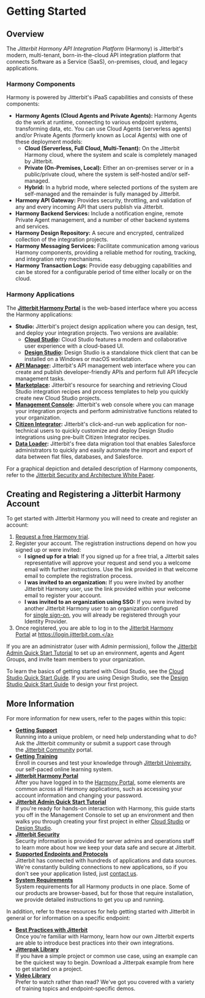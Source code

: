 # Getting Started

## Overview

The *Jitterbit Harmony API Integration Platform* (Harmony) is
Jitterbit's modern, multi-tenant, born-in-the-cloud API integration
platform that connects Software as a Service (SaaS), on-premises, cloud,
and legacy applications.

### <span id="GettingStarted-harmony-components" class="confluence-anchor-link conf-macro output-inline" hasbody="false" macro-name="anchor"> </span>Harmony Components

Harmony is powered by Jitterbit's iPaaS capabilities and consists of
these components:

-   **Harmony Agents (Cloud Agents and Private Agents):** Harmony Agents
    do the work at runtime, connecting to various endpoint systems,
    transforming data, etc. You can use Cloud Agents (serverless agents)
    and/or Private Agents (formerly known as Local Agents) with one of
    these deployment models:
    -   **Cloud (Serverless, Full Cloud, Multi-Tenant):** On the
        Jitterbit Harmony cloud, where the system and scale is
        completely managed by Jitterbit.
    -   **Private (On-Premises, Local):** Either an on-premises server
        or in a public/private cloud, where the system is self-hosted
        and/or self-managed.
    -   **Hybrid:** In a hybrid mode, where selected portions of the
        system are self-managed and the remainder is fully managed by
        Jitterbit.
-   **Harmony API Gateway:** Provides security, throttling, and
    validation of any and every incoming API that users publish via
    Jitterbit.
-   **Harmony Backend Services:** Include a notification engine, remote
    Private Agent management, and a number of other backend systems and
    services.
-   **Harmony Design Repository:** A secure and encrypted, centralized
    collection of the integration projects.
-   **Harmony Messaging Services:** Facilitate communication among
    various Harmony components, providing a reliable method for routing,
    tracking, and integration retry mechanisms.
-   **Harmony Transaction Logs:** Provide easy debugging capabilities
    and can be stored for a configurable period of time either locally
    or on the cloud.

### <span id="GettingStarted-harmony-applications" class="confluence-anchor-link conf-macro output-inline" hasbody="false" macro-name="anchor"> </span>Harmony Applications

The **[Jitterbit Harmony
Portal](https://success.jitterbit.com/display/DOC/Jitterbit+Harmony+Portal)** is the web-based
interface where you access the Harmony applications:

-   **Studio:** Jitterbit's project design application where you can
    design, test, and deploy your integration projects. Two versions are
    available:
    -   **[Cloud Studio](https://success.jitterbit.com/display/CS/Cloud+Studio):** Cloud Studio
        features a modern and collaborative user experience with a
        cloud-based UI.
    -   **[Design Studio](https://success.jitterbit.com/display/DOC/Design+Studio):** Design Studio
        is a standalone thick client that can be installed on a Windows
        or macOS workstation.
-   **[API Manager](https://success.jitterbit.com/display/DOC/API+Manager):** Jitterbit's API
    management web interface where you can create and publish
    developer-friendly APIs and perform full API lifecycle management
    tasks.
-   **[Marketplace](https://success.jitterbit.com/display/DOC/Marketplace):** Jitterbit's resource
    for searching and retrieving Cloud Studio integration recipes and
    process templates to help you quickly create new Cloud Studio
    projects.
-   **[Management
    Console](https://success.jitterbit.com/display/DOC/Management+Console):** Jitterbit's web console
    where you can manage your integration projects and perform
    administrative functions related to your organization.
-   **[Citizen
    Integrator](https://success.jitterbit.com/display/DOC/Citizen+Integrator):** Jitterbit's
    click-and-run web application for non-technical users to quickly
    customize and deploy Design Studio integrations using pre-built
    Citizen Integrator recipes.
-   **[Data Loader](https://success.jitterbit.com/display/DOC/Data+Loader):** Jitterbit's free data
    migration tool that enables Salesforce administrators to quickly and
    easily automate the import and export of data between flat files,
    databases, and Salesforce.

For a graphical depiction and detailed description of Harmony
components, refer to the [Jitterbit Security and Architecture White
Paper](https://success.jitterbit.com/display/DOC/Jitterbit+Security+and+Architecture+White+Paper).


## Creating and Registering a Jitterbit Harmony Account

To get started with Jitterbit Harmony you will need to create and
register an account:

1.  <a
    href="https://info.jitterbit.com/Harmony-Trial_Request-your-Trial_smart.html"
    class="external-link" rel="nofollow">Request a free Harmony trial</a>.
2.  Register your account. The registration instructions depend on how
    you signed up or were invited:
    -   **I signed up for a trial:** If you signed up for a free trial,
        a Jitterbit sales representative will approve your request and
        send you a welcome email with further instructions. Use the link
        provided in that welcome email to complete the registration
        process.
    -   **I was invited to an organization:** If you were invited by
        another Jitterbit Harmony user, use the link provided within
        your welcome email to register your account.
    -   **I was invited to an organization using SSO:** If you were
        invited by another Jitterbit Harmony user to an organization
        configured for [single sign-on](https://success.jitterbit.com/display/DOC/Single+Sign-On),
        you will already be registered through your Identity Provider.
3.  Once registered, you are able to log in to the [Jitterbit Harmony
    Portal](https://success.jitterbit.com/display/DOC/Jitterbit+Harmony+Portal) at <a href="https://login.jitterbit.com./" class="external-link"
    rel="nofollow">https://login.jitterbit.com.</a>

If you are an administrator (user with *Admin* permission), follow
the [Jitterbit Admin Quick Start
Tutorial](https://success.jitterbit.com/display/DOC/Jitterbit+Admin+Quick+Start+Tutorial) to set up
an environment, agents and Agent Groups, and invite team members to your
organization.

To learn the basics of getting started with Cloud Studio, see the <a
href="https://success.jitterbit.com/display/CS/Cloud+Studio+Quick+Start+Guide"
rel="nofollow">Cloud Studio Quick Start Guide</a>. If you are using
Design Studio, see the <a
href="https://success.jitterbit.com/display/DOC/Design+Studio+Quick+Start+Guide"
rel="nofollow">Design Studio Quick Start Guide</a> to design your first
project.


## More Information

For more information for new users, refer to the pages within this
topic:

-   **[Getting Support](https://success.jitterbit.com/display/DOC/Getting+Support)**<br>
    Running into a unique problem, or need help understanding what to
    do? Ask the Jitterbit community or submit a support case through
    the <a href="https://community.jitterbit.com/s/" class="external-link"
    rel="nofollow">Jitterbit Community</a> portal.
-   **[Getting Training](https://success.jitterbit.com/display/DOC/Getting+Training)**<br>
    Enroll in courses and test your knowledge through
    <a href="https://university.jitterbit.com/" class="external-link"
    rel="nofollow">Jitterbit University</a>, our self-paced online
    learning system.
-   **[Jitterbit Harmony
    Portal](https://success.jitterbit.com/display/DOC/Jitterbit+Harmony+Portal)**<br>
    After you have logged in to the
    <a href="https://login.jitterbit.com" class="external-link"
    rel="nofollow">Harmony Portal</a>, some elements are common across
    all Harmony applications, such as accessing your account information
    and changing your password.
-   **[Jitterbit Admin Quick Start
    Tutorial](https://success.jitterbit.com/display/DOC/Jitterbit+Admin+Quick+Start+Tutorial)**<br>
    If you're ready for hands-on interaction with Harmony, this guide
    starts you off in the Management Console to set up an environment
    and then walks you through creating your first project in either
    [Cloud Studio](https://success.jitterbit.com/display/CS/Cloud+Studio) or [Design
    Studio](https://success.jitterbit.com/display/DOC/Design+Studio).
-   **[Jitterbit Security](https://success.jitterbit.com/display/DOC/Jitterbit+Security)**<br>
    Security information is provided for server admins and operations
    staff to learn more about how we keep your data safe and secure at
    Jitterbit.
-   **[Supported Endpoints and
    Protocols](https://success.jitterbit.com/display/DOC/Supported+Endpoints+and+Protocols)**<br>
    Jitterbit has connected with hundreds of applications and data
    sources. We're constantly building connections to new applications,
    so if you don't see your application listed,
    just <a href="https://www.jitterbit.com/contact/" class="external-link"
    rel="nofollow">contact us</a>.
-   **[System Requirements](https://success.jitterbit.com/display/DOC/System+Requirements)**<br>
    System requirements for all Harmony products in one place. Some of
    our products are browser-based, but for those that require
    installation, we provide detailed instructions to get you up and
    running.

In addition, refer to these resources for help getting started with
Jitterbit in general or for information on a specific endpoint:

-   **[Best Practices with
    Jitterbit](https://success.jitterbit.com/display/DOC/Best+Practices+with+Jitterbit)**<br>
    Once you're familiar with Harmony, learn how our own Jitterbit
    experts are able to introduce best practices into their own
    integrations.
-   **[Jitterpak Library](https://success.jitterbit.com/display/DOC/Jitterpak+Library)**<br>
    If you have a simple project or common use case, using an example
    can be the quickest way to begin. Download a Jitterpak example from
    here to get started on a project.
-   **[Video Library](https://success.jitterbit.com/display/DOC/Video+Library)**<br>
    Prefer to watch rather than read? We've got you covered with a
    variety of training topics and endpoint-specific demos.
